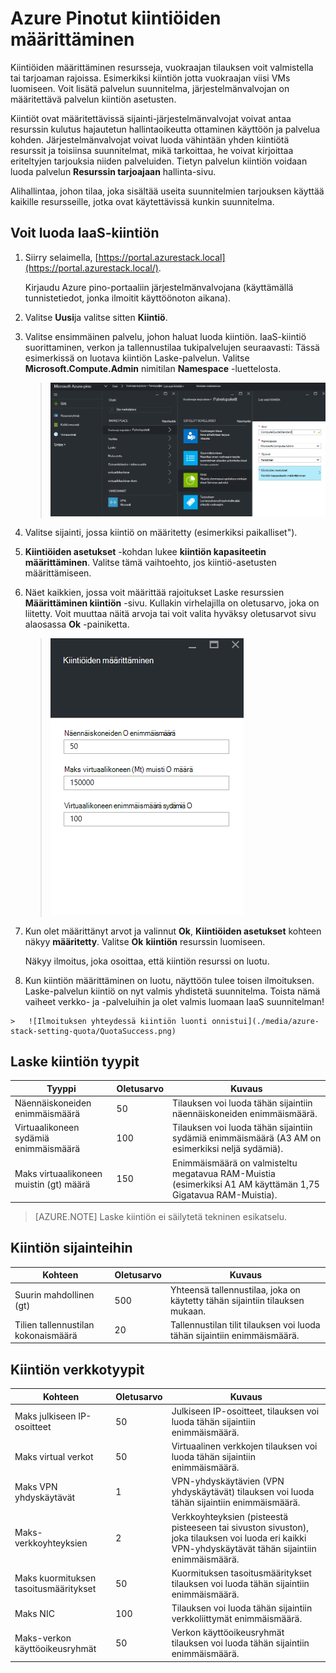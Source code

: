 <properties
    pageTitle="Kiintiön Azure Pinotut | Microsoft Azure"
    description="Järjestelmänvalvojien määrittää kiintiön rajoittaa resurssien avulla alihallinnat, jotka on pääsy enimmäismäärän."
    services="azure-stack"
    documentationCenter=""
    authors="mattmcg"
    manager="byronr"
    editor=""/>

<tags
    ms.service="azure-stack"
    ms.workload="na"
    ms.tgt_pltfrm="na"
    ms.devlang="na"
    ms.topic="get-started-article"
    ms.date="09/26/2016"
    ms.author="mattmcg"/>



# <a name="set-quotas-in-azure-stack"></a>Azure Pinotut kiintiöiden määrittäminen

Kiintiöiden määrittäminen resursseja, vuokraajan tilauksen voit valmistella tai tarjoaman rajoissa. Esimerkiksi kiintiön jotta vuokraajan viisi VMs luomiseen. Voit lisätä palvelun suunnitelma, järjestelmänvalvojan on määritettävä palvelun kiintiön asetusten.

Kiintiöt ovat määritettävissä sijainti-järjestelmänvalvojat voivat antaa resurssin kulutus hajautetun hallintaoikeutta ottaminen käyttöön ja palvelua kohden. Järjestelmänvalvojat voivat luoda vähintään yhden kiintiötä resurssit ja toisiinsa suunnitelmat, mikä tarkoittaa, he voivat kirjoittaa eriteltyjen tarjouksia niiden palveluiden. Tietyn palvelun kiintiön voidaan luoda palvelun **Resurssin tarjoajaan** hallinta-sivu.

Alihallintaa, johon tilaa, joka sisältää useita suunnitelmien tarjouksen käyttää kaikille resursseille, jotka ovat käytettävissä kunkin suunnitelma.

## <a name="to-create-an-iaas-quota"></a>Voit luoda IaaS-kiintiön

1.  Siirry selaimella, [https://portal.azurestack.local](https://portal.azurestack.local/).

    Kirjaudu Azure pino-portaaliin järjestelmänvalvojana (käyttämällä tunnistetiedot, jonka ilmoitit käyttöönoton aikana).

2.  Valitse **Uusi**ja valitse sitten **Kiintiö**.

3.  Valitse ensimmäinen palvelu, johon haluat luoda kiintiön. IaaS-kiintiö suorittaminen, verkon ja tallennustilaa tukipalvelujen seuraavasti:
Tässä esimerkissä on luotava kiintiön Laske-palvelun. Valitse **Microsoft.Compute.Admin** nimitilan **Namespace** -luettelosta.

    > ![Luodaan uusi Laske-kiintiön](./media/azure-stack-setting-quota/NewComputeQuota.PNG)

4.  Valitse sijainti, jossa kiintiö on määritetty (esimerkiksi paikalliset").

5.  **Kiintiöiden asetukset** -kohdan lukee **kiintiön kapasiteetin määrittäminen**. Valitse tämä vaihtoehto, jos kiintiö-asetusten määrittämiseen.

6.  Näet kaikkien, jossa voit määrittää rajoitukset Laske resurssien **Määrittäminen kiintiön** -sivu. Kullakin virhelajilla on oletusarvo, joka on liitetty. Voit muuttaa näitä arvoja tai voit valita hyväksy oletusarvot sivu alaosassa **Ok** -painiketta.

    > ![Laske-kiintiön määrittäminen](./media/azure-stack-setting-quota/SetQuotasBladeCompute.PNG)

7.  Kun olet määrittänyt arvot ja valinnut **Ok**, **Kiintiöiden asetukset** kohteen näkyy **määritetty**. Valitse **Ok** **kiintiön** resurssin luomiseen.

    Näkyy ilmoitus, joka osoittaa, että kiintiön resurssi on luotu.

8.   Kun kiintiön määrittäminen on luotu, näyttöön tulee toisen ilmoituksen. Laske-palvelun kiintiö on nyt valmis yhdistetä suunnitelma. Toista nämä vaiheet verkko- ja -palveluihin ja olet valmis luomaan IaaS suunnitelman!

    >   ![Ilmoituksen yhteydessä kiintiön luonti onnistui](./media/azure-stack-setting-quota/QuotaSuccess.png)

## <a name="compute-quota-types"></a>Laske kiintiön tyypit

|**Tyyppi**                    |**Oletusarvo**| **Kuvaus**|
|--------------------------- | ------------------------------------|------------------------------------------------------------------|
|Näennäiskoneiden enimmäismäärä   |50|Tilauksen voi luoda tähän sijaintiin näennäiskoneiden enimmäismäärä. |
|Virtuaalikoneen sydämiä enimmäismäärä              |100|Tilauksen voi luoda tähän sijaintiin sydämiä enimmäismäärä (A3 AM on esimerkiksi neljä sydämiä).|
|Maks virtuaalikoneen muistin (gt) määrä         |150|Enimmäismäärä on valmisteltu megatavua RAM-Muistia (esimerkiksi A1 AM käyttämän 1,75 Gigatavua RAM-Muistia).|

> [AZURE.NOTE] Laske kiintiön ei säilytetä tekninen esikatselu.

## <a name="storage-quota-types"></a>Kiintiön sijainteihin

|**Kohteen**                           |**Oletusarvo**   |**Kuvaus**|
|---------------------------------- |------------------- |-----------------------------------------------------------|
|Suurin mahdollinen (gt)              |500                 |Yhteensä tallennustilaa, joka on käytetty tähän sijaintiin tilauksen mukaan.|
|Tilien tallennustilan kokonaismäärä   |20                  |Tallennustilan tilit tilauksen voi luoda tähän sijaintiin enimmäismäärä.|

## <a name="network-quota-types"></a>Kiintiön verkkotyypit

|**Kohteen**                                                   |**Oletusarvo**   |**Kuvaus**|
|----------------------------------------------------------| ------------------- |--------------------------------------------------------------------------------------------------------------------------------------------------------------------|
| Maks julkiseen IP-osoitteet                         |50                  |Julkiseen IP-osoitteet, tilauksen voi luoda tähän sijaintiin enimmäismäärä. |
| Maks virtual verkot                   |50                  |Virtuaalinen verkkojen tilauksen voi luoda tähän sijaintiin enimmäismäärä. |
| Maks VPN yhdyskäytävät           |1                   |VPN-yhdyskäytävien (VPN yhdyskäytävät) tilauksen voi luoda tähän sijaintiin enimmäismäärä. |
| Maks-verkkoyhteyksien                |2                   |Verkkoyhteyksien (pisteestä pisteeseen tai sivuston sivuston), joka tilauksen voi luoda eri kaikki VPN-yhdyskäytävät tähän sijaintiin enimmäismäärä. |
| Maks kuormituksen tasoitusmääritykset                     |50                  |Kuormituksen tasoitusmääritykset tilauksen voi luoda tähän sijaintiin enimmäismäärä. |
| Maks NIC                               |100                 |Tilauksen voi luoda tähän sijaintiin verkkoliittymät enimmäismäärä. |
| Maks-verkon käyttöoikeusryhmät            |50                  |Verkon käyttöoikeusryhmät tilauksen voi luoda tähän sijaintiin enimmäismäärä. |

